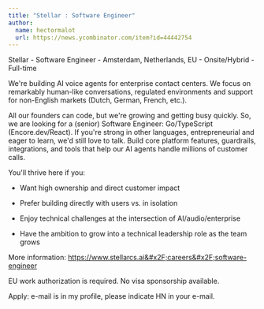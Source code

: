 ```yaml
---
title: "Stellar : Software Engineer"
author:
  name: hectormalot
  url: https://news.ycombinator.com/item?id=44442754
---
```

Stellar - Software Engineer - Amsterdam, Netherlands, EU - Onsite&#x2F;Hybrid - Full-time

We&#x27;re building AI voice agents for enterprise contact centers. We focus on remarkably human-like conversations, regulated environments and support for non-English markets (Dutch, German, French, etc.).

All our founders can code, but we&#x27;re growing and getting busy quickly. So, we are looking for a (senior) Software Engineer: Go&#x2F;TypeScript (Encore.dev&#x2F;React). If you&#x27;re strong in other languages, entrepreneurial and eager to learn, we&#x27;d still love to talk. Build core platform features, guardrails, integrations, and tools that help our AI agents handle millions of customer calls.

You&#x27;ll thrive here if you:

- Want high ownership and direct customer impact

- Prefer building directly with users vs. in isolation

- Enjoy technical challenges at the intersection of AI&#x2F;audio&#x2F;enterprise

- Have the ambition to grow into a technical leadership role as the team grows

More information: <a href="https:&#x2F;&#x2F;www.stellarcs.ai&#x2F;careers&#x2F;software-engineer" rel="nofollow">https:&#x2F;&#x2F;www.stellarcs.ai&#x2F;careers&#x2F;software-engineer</a>

EU work authorization is required. No visa sponsorship available.

Apply: e-mail is in my profile, please indicate HN in your e-mail.
<JobApplication />
